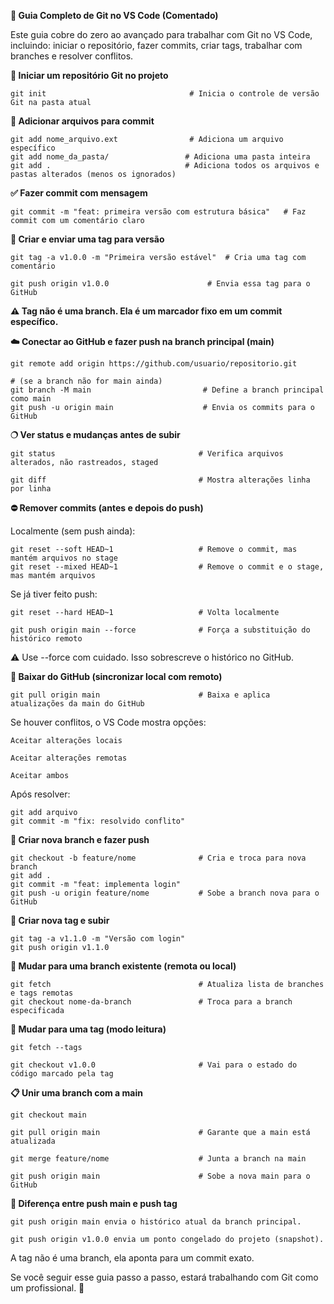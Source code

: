 **💪 Guia Completo de Git no VS Code (Comentado)**

Este guia cobre do zero ao avançado para trabalhar com Git no VS Code, incluindo: iniciar o repositório, fazer commits, criar tags, trabalhar com branches e resolver conflitos.

**🔵 Iniciar um repositório Git no projeto**
````
git init                                # Inicia o controle de versão Git na pasta atual
````
**📂 Adicionar arquivos para commit**
````
git add nome_arquivo.ext                # Adiciona um arquivo específico
git add nome_da_pasta/                 # Adiciona uma pasta inteira
git add .                              # Adiciona todos os arquivos e pastas alterados (menos os ignorados)
````
**✅ Fazer commit com mensagem**
````
git commit -m "feat: primeira versão com estrutura básica"   # Faz commit com um comentário claro
````
**📆 Criar e enviar uma tag para versão**
````
git tag -a v1.0.0 -m "Primeira versão estável"  # Cria uma tag com comentário

git push origin v1.0.0                      # Envia essa tag para o GitHub
````
**⚠️ Tag não é uma branch. Ela é um marcador fixo em um commit específico.**

**☁️ Conectar ao GitHub e fazer push na branch principal (main)**
````
git remote add origin https://github.com/usuario/repositorio.git

# (se a branch não for main ainda)
git branch -M main                         # Define a branch principal como main
git push -u origin main                    # Envia os commits para o GitHub
````
**🔿 Ver status e mudanças antes de subir**
````
git status                                # Verifica arquivos alterados, não rastreados, staged

git diff                                  # Mostra alterações linha por linha
````
**⛔️ Remover commits (antes e depois do push)**

Localmente (sem push ainda):
````
git reset --soft HEAD~1                   # Remove o commit, mas mantém arquivos no stage
git reset --mixed HEAD~1                  # Remove o commit e o stage, mas mantém arquivos
````
Se já tiver feito push:
````
git reset --hard HEAD~1                   # Volta localmente

git push origin main --force              # Força a substituição do histórico remoto
````
⚠️ Use --force com cuidado. Isso sobrescreve o histórico no GitHub.

**🔀 Baixar do GitHub (sincronizar local com remoto)**
````
git pull origin main                      # Baixa e aplica atualizações da main do GitHub
````
Se houver conflitos, o VS Code mostra opções:
````
Aceitar alterações locais

Aceitar alterações remotas

Aceitar ambos
````
Após resolver:
````
git add arquivo
git commit -m "fix: resolvido conflito"
````
**🌱 Criar nova branch e fazer push**
````
git checkout -b feature/nome              # Cria e troca para nova branch
git add .
git commit -m "feat: implementa login"
git push -u origin feature/nome           # Sobe a branch nova para o GitHub
````
**📅 Criar nova tag e subir**
````
git tag -a v1.1.0 -m "Versão com login"
git push origin v1.1.0
````
**📂 Mudar para uma branch existente (remota ou local)**
````
git fetch                                 # Atualiza lista de branches e tags remotas
git checkout nome-da-branch               # Troca para a branch especificada
````
**📆 Mudar para uma tag (modo leitura)**
````
git fetch --tags

git checkout v1.0.0                       # Vai para o estado do código marcado pela tag
````
**📋 Unir uma branch com a main**
````
git checkout main

git pull origin main                      # Garante que a main está atualizada

git merge feature/nome                    # Junta a branch na main

git push origin main                      # Sobe a nova main para o GitHub
````
**📄 Diferença entre push main e push tag**
````
git push origin main envia o histórico atual da branch principal.

git push origin v1.0.0 envia um ponto congelado do projeto (snapshot).
````
A tag não é uma branch, ela aponta para um commit exato.

Se você seguir esse guia passo a passo, estará trabalhando com Git como um profissional. 🚀
